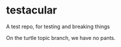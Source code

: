 testacular
==========

A test repo, for testing and breaking things



On the turtle topic branch, we have no pants.